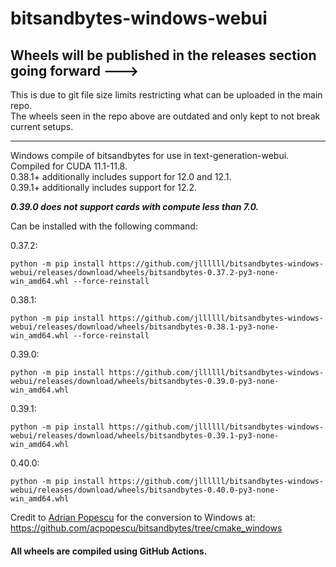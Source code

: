 # bitsandbytes-windows-webui

## Wheels will be published in the releases section going forward --->
This is due to git file size limits restricting what can be uploaded in the main repo.  
The wheels seen in the repo above are outdated and only kept to not break current setups.

----
Windows compile of bitsandbytes for use in text-generation-webui.  
Compiled for CUDA 11.1-11.8.  
0.38.1+ additionally includes support for 12.0 and 12.1.  
0.39.1+ additionally includes support for 12.2.

***0.39.0 does not support cards with compute less than 7.0.***

Can be installed with the following command:

0.37.2:
```
python -m pip install https://github.com/jllllll/bitsandbytes-windows-webui/releases/download/wheels/bitsandbytes-0.37.2-py3-none-win_amd64.whl --force-reinstall
```
0.38.1:
```
python -m pip install https://github.com/jllllll/bitsandbytes-windows-webui/releases/download/wheels/bitsandbytes-0.38.1-py3-none-win_amd64.whl --force-reinstall
```
0.39.0:
```
python -m pip install https://github.com/jllllll/bitsandbytes-windows-webui/releases/download/wheels/bitsandbytes-0.39.0-py3-none-win_amd64.whl
```
0.39.1:
```
python -m pip install https://github.com/jllllll/bitsandbytes-windows-webui/releases/download/wheels/bitsandbytes-0.39.1-py3-none-win_amd64.whl
```
0.40.0:
```
python -m pip install https://github.com/jllllll/bitsandbytes-windows-webui/releases/download/wheels/bitsandbytes-0.40.0-py3-none-win_amd64.whl
```

Credit to [Adrian Popescu](https://github.com/acpopescu) for the conversion to Windows at: https://github.com/acpopescu/bitsandbytes/tree/cmake_windows

#### All wheels are compiled using GitHub Actions.
